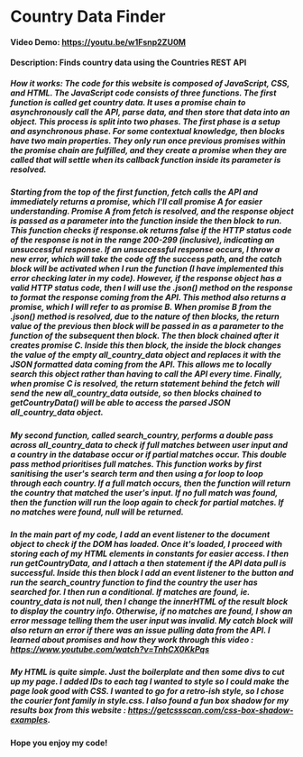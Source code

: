 # Country Data Finder
#### Video Demo:  https://youtu.be/w1Fsnp2ZU0M
#### Description: Finds country data using the Countries REST API
##### How it works: The code for this website is composed of JavaScript, CSS, and HTML. The JavaScript code consists of three functions. The first function is called get country data. It uses a promise chain to asynchronously call the API, parse data, and then store that data into an object. This process is split into two phases. The first phase is a setup and asynchronous phase. For some contextual knowledge, then blocks have two main properties. They only run once previous promises within the promise chain are fulfilled, and they create a promise when they are called that will settle when its callback function inside its parameter is resolved.

##### Starting from the top of the first function, fetch calls the API and immediately returns a promise, which I'll call promise A for easier understanding. Promise A from fetch is resolved, and the response object is passed as a parameter into the function inside the then block to run. This function checks if response.ok returns false if the HTTP status code of the response is not in the range 200-299 (inclusive), indicating an unsuccessful response. If an unsuccessful response occurs, I throw a new error, which will take the code off the success path, and the catch block will be activated when I run the function (I have implemented this error checking later in my code). However, if the response object has a valid HTTP status code, then I will use the .json() method on the response to format the response coming from the API. This method also returns a promise, which I will refer to as promise B. When promise B from the .json() method is resolved, due to the nature of then blocks, the return value of the previous then block will be passed in as a parameter to the function of the subsequent then block. The then block chained after it creates promise C. Inside this then block, the inside the block changes the value of the empty all_country_data object and replaces it with the JSON formatted data coming from the API. This allows me to locally search this object rather than having to call the API every time. Finally, when promise C is resolved, the return statement behind the fetch will send the new all_country_data outside, so then blocks chained to getCountryData() will be able to access the parsed JSON all_country_data object.

##### My second function, called search_country, performs a double pass across all_country_data to check if full matches between user input and a country in the database occur or if partial matches occur. This double pass method prioritises full matches. This function works by first sanitising the user's search term and then using a for loop to loop through each country. If a full match occurs, then the function will return the country that matched the user's input. If no full match was found, then the function will run the loop again to check for partial matches. If no matches were found, null will be returned.

##### In the main part of my code, I add an event listener to the document object to check if the DOM has loaded. Once it's loaded, I proceed with storing each of my HTML elements in constants for easier access. I then run getCountryData, and I attach a then statement if the API data pull is successful. Inside this then block I add an event listener to the button and run the search_country function to find the country the user has searched for. I then run a conditional. If matches are found, ie. country_data is not null, then I change the innerHTML of the result block to display the country info. Otherwise, if no matches are found, I show an error message telling them the user input was invalid. My catch block will also return an error if there was an issue pulling data from the API. I learned about promises and how they work through this video : https://www.youtube.com/watch?v=TnhCX0KkPqs

##### My HTML is quite simple. Just the boilerplate and then some divs to cut up my page. I added IDs to each tag I wanted to style so I could make the page look good with CSS. I wanted to go for a retro-ish style, so I chose the courier font family in style.css. I also found a fun box shadow for my results box from this website : https://getcssscan.com/css-box-shadow-examples.

#### Hope you enjoy my code! 
